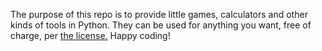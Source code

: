 The purpose of this repo is to provide little games, calculators and other kinds of tools in Python.
They can be used for anything you want, free of charge, per [the license.](https://github.com/olevy100/olevy100s_projects?tab=MIT-1-ov-file#readme)
Happy coding!
